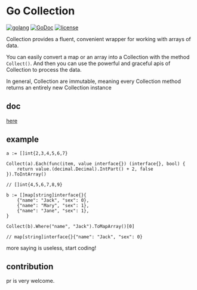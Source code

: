 # Go Collection

<a href="https://goreportcard.com/report/github.com/chenhg5/collection"><img alt="golang" src="https://img.shields.io/badge/awesome-golang-blue.svg"></a>
<a href="https://godoc.org/github.com/chenhg5/collection" rel="nofollow"><img src="https://camo.githubusercontent.com/a9a286d43bdfff9fb41b88b25b35ea8edd2634fc/68747470733a2f2f676f646f632e6f72672f6769746875622e636f6d2f646572656b7061726b65722f64656c76653f7374617475732e737667" alt="GoDoc" data-canonical-src="https://godoc.org/github.com/derekparker/delve?status.svg" style="max-width:100%;"></a>
<a href="https://raw.githubusercontent.com/chenhg5/collection/master/LICENSE" rel="nofollow"><img src="https://camo.githubusercontent.com/e0d5267d60ee425acfe1a1f2d6e6d92a465dcd8f/687474703a2f2f696d672e736869656c64732e696f2f62616467652f6c6963656e73652d4d49542d626c75652e737667" alt="license" data-canonical-src="http://img.shields.io/badge/license-MIT-blue.svg" style="max-width:100%;"></a>

Collection provides a fluent, convenient wrapper for working with arrays of data.

You can easily convert a map or an array into a Collection with the method ```Collect()```.
And then you can use the powerful and graceful apis of Collection to process the data.

In general, Collection are immutable, meaning every Collection method returns an entirely new Collection instance

## doc

[here](https://godoc.org/github.com/chenhg5/collection#Collection)

## example

```golang
a := []int{2,3,4,5,6,7}

Collect(a).Each(func(item, value interface{}) (interface{}, bool) {
    return value.(decimal.Decimal).IntPart() + 2, false
}).ToIntArray()

// []int{4,5,6,7,8,9}

b := []map[string]interface{}{
    {"name": "Jack", "sex": 0},
    {"name": "Mary", "sex": 1},
    {"name": "Jane", "sex": 1},
}

Collect(b).Where("name", "Jack").ToMapArray()[0]

// map[string]interface{}{"name": "Jack", "sex": 0}

``` 

more saying is useless, start coding!

## contribution

pr is very welcome. 